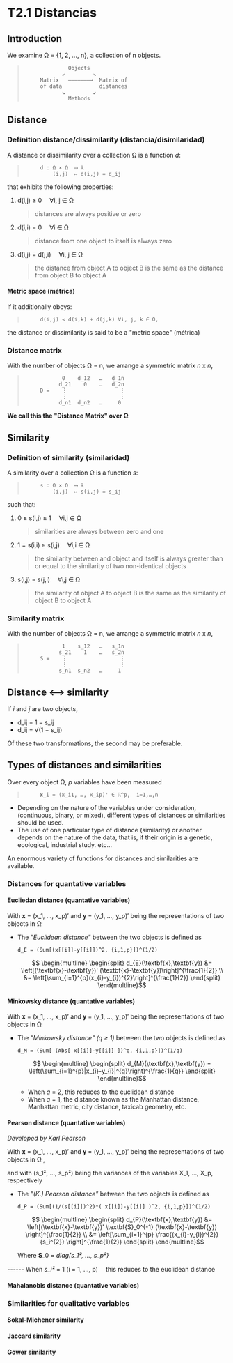 # T2.1 Distancias

## Introduction

We examine Ω = {1, 2, …, n}, a collection of n objects.

>                   Objects
>                 ↙         ↘
>          Matrix   ———————⇀  Matrix of  
>          of data            distances
>                 ↘         ↙
>                   Methods

## Distance

### Definition distance/dissimilarity (distancia/disimilaridad)

A distance or dissimilarity over a collection Ω is a function _d_:

>          d : Ω × Ω  ⟶ ℝ
>              (i,j)  ↦ d(i,j) = d_ij

that exhibits the following properties:
  1. d(i,j) ≥ 0  ∀i, j ∈ Ω 
       > distances are always positive or zero
  2. d(i,i) = 0  ∀i ∈ Ω 
       > distance from one object to itself is always zero
  3. d(i,j) = d(j,i)  ∀i, j ∈ Ω 
       > the distance from object A to object B is the same as
       > the distance from  object B to object A 

#### Metric space (métrica)

If it additionally obeys:
>          d(i,j) ≤ d(i,k) + d(j,k) ∀i, j, k ∈ Ω,
the distance or dissimilarity is said to be a "metric space" (métrica)

### Distance matrix

With the number of objects Ω = n, we arrange a symmetric matrix _n_ x _n_,

>                 0    d_12   …   d_1n 
>                d_21    0    …   d_2n 
>          D =    ⋮                 ⋮
>                 ⋮                 ⋮
>                d_n1  d_n2   …     0

**We call this the "Distance Matrix" over Ω**

## Similarity

### Definition of similarity (similaridad)

A similarity over a collection Ω is a function _s_:

>          s : Ω × Ω  ⟶ ℝ
>              (i,j)  ↦ s(i,j) = s_ij

such that:
  1. 0 ≤ s(i,j) ≤ 1  ∀i,j ∈ Ω 
       > similarities are always between zero and one
  2. 1 = s(i,i) ≥ s(i,j)  ∀i,i ∈ Ω 
       > the similarity between and object and itself is always greater
       > than or equal to the similarity of two non-identical objects
  3. s(i,j) = s(j,i)  ∀i,j ∈ Ω 
       > the similarity of object A to object B is the same as
       > the similarity of object B to object A 

### Similarity matrix

With the number of objects Ω = n, we arrange a symmetric matrix _n_ x _n_,

>                 1    s_12   …   s_1n 
>                s_21    1    …   s_2n 
>          S =    ⋮                 ⋮
>                 ⋮                 ⋮
>                s_n1  s_n2   …     1

## Distance ⟷ similarity

If _i_ and _j_ are two objects,

* d_ij = 1 − s_ij
* d_ij = √(1 − s_ij)

Of these two transformations, the second may be preferable.

## Types of distances and similarities

Over every object Ω, _p_ variables have been measured

>          𝐱_i = (x_i1, …, x_ip)' ∈ ℝ^p,  i=1,…,n

* Depending on the nature of the variables under consideration,
  (continuous, binary, or mixed), different types of distances
  or similarities should be used.
* The use of one particular type of distance (similarity) or
  another depends on the nature of the data, that is, if their
  origin is a genetic, ecological, industrial study. etc...

An enormous variety of functions for distances and similarities 
are available.

### Distances for quantative variables

#### Eucliedan distance (quantative variables)

With 𝐱 = (x_1, …, x_p)′ and  𝐲 = (y_1, …, y_p)′ being the 
representations of two objects in Ω

* The _"Euclidean distance"_ between the two objects is defined as

  `d_E = (Sum[(x[[i]]-y[[i]])^2, {i,1,p}])^(1/2)`
  ```math
    \begin{multline}
      \begin{split}
        d_{E}(\textbf{x},\textbf{y}) &= 
          \left[(\textbf{x}-\textbf{y})'
            (\textbf{x}-\textbf{y})\right]^{\frac{1}{2}} \\
                                     &= 
          \left[\sum_{i=1}^{p}(x_{i}-y_{i})^{2}\right]^{\frac{1}{2}}
      \end{split}
    \end{multline}
  ```

#### Minkowsky distance (quantative variables)

With 𝐱 = (x_1, …, x_p)′ and  𝐲 = (y_1, …, y_p)′ being the 
representations of two objects in Ω

* The _"Minkowsky distance"_ _(q ≥ 1)_ between the two objects
  is defined as

  `d_M = (Sum[ (Abs[ x[[i]]-y[[i]] ])^q, {i,1,p}])^(1/q)`
  ```math
    \begin{multline}
      \begin{split}
        d_{M}(\textbf{x},\textbf{y}) = 
          \left(\sum_{i=1}^{p}|x_{i}-y_{i}|^{q}\right)^{\frac{1}{q}}
      \end{split}
    \end{multline}
  ```
    - When _q_ = 2, this reduces to the euclidean distance
    - When _q_ = 1, the distance known as the Manhattan distance,
                    Manhattan metric, city distance, taxicab geometry, etc.
                    
#### Pearson distance (quantative variables)
 
_Developed by Karl Pearson_

With 𝐱 = (x_1, …, x_p)′ and  𝐲 = (y_1, …, y_p)′ being the 
representations of two objects in Ω ,

and with (s_1², …, s_p²) being the variances of the variables
X_1, …, X_p, respectively 

* The _"(K.) Pearson distance"_ between the two objects
  is defined as

  `d_P = (Sum[(1/(s[[i]])^2)*( x[[i]]-y[[i]] )^2, {i,1,p}])^(1/2)`
  ```math
    \begin{multline}
      \begin{split}
        d_{P}(\textbf{x},\textbf{y})
          &= 
          \left[(\textbf{x}-\textbf{y})'
            \textbf{S}_0^{-1}
            (\textbf{x}-\textbf{y})
          \right]^{\frac{1}{2}} \\
          &= 
          \left[\sum_{i=1}^{p}
            \frac{(x_{i}-y_{i})^{2}}
                 {s_i^{2}}
          \right]^{\frac{1}{2}}
      \end{split}
    \end{multline}
  ```
  Where 𝐒_0 = _diag[s_1², …, s_p²}_
  
------ When _s_i²_ = 1 (i = 1, …, p)  this reduces to the euclidean distance

#### Mahalanobis distance (quantative variables)

### Similarities for qualitative variables

#### Sokal-Michener similarity

#### Jaccard similarity

#### Gower similarity
